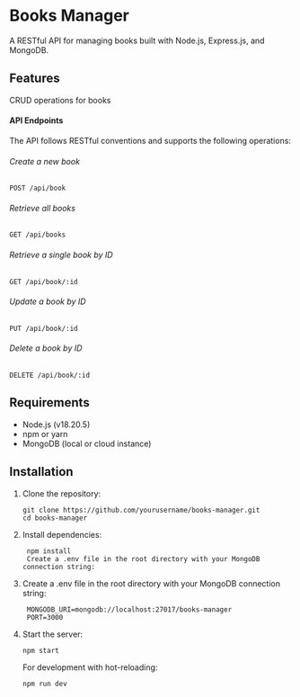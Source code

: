 # Books Manager

A RESTful API for managing books built with Node.js, Express.js, and MongoDB.

## Features

CRUD operations for books

#### API Endpoints

The API follows RESTful conventions and supports the following operations:

###### Create a new book

    POST /api/book

###### Retrieve all books

    GET /api/books

###### Retrieve a single book by ID

    GET /api/book/:id

###### Update a book by ID

    PUT /api/book/:id

###### Delete a book by ID

    DELETE /api/book/:id

## Requirements

- Node.js (v18.20.5)
- npm or yarn
- MongoDB (local or cloud instance)

## Installation

1. Clone the repository:

   ```
   git clone https://github.com/yourusername/books-manager.git
   cd books-manager

   ```

2. Install dependencies:

   ```
    npm install
    Create a .env file in the root directory with your MongoDB connection string:

   ```

3. Create a .env file in the root directory with your MongoDB connection string:

   ```
    MONGODB_URI=mongodb://localhost:27017/books-manager
    PORT=3000

   ```

4. Start the server:

   ```
   npm start
   ```

   For development with hot-reloading:

   ```
   npm run dev
   ```
